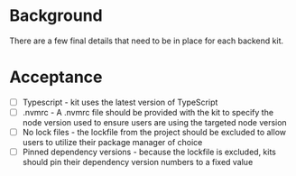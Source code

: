 # Background

There are a few final details that need to be in place for each backend kit.

# Acceptance

- [ ] Typescript - kit uses the latest version of TypeScript
- [ ] .nvmrc - A .nvmrc file should be provided with the kit to specify the node version used to ensure users are using the targeted node version
- [ ] No lock files - the lockfile from the project should be excluded to allow users to utilize their package manager of choice
- [ ] Pinned dependency versions - because the lockfile is excluded, kits should pin their dependency version numbers to a fixed value
